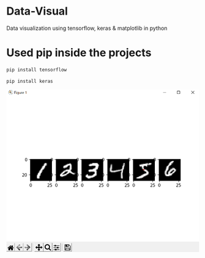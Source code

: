 # Data-Visual
Data visualization using tensorflow, keras &amp; matplotlib in python

# Used pip inside the projects
```
pip install tensorflow
```
```
pip install keras
```
![Screenshot](img.png?raw=true)
